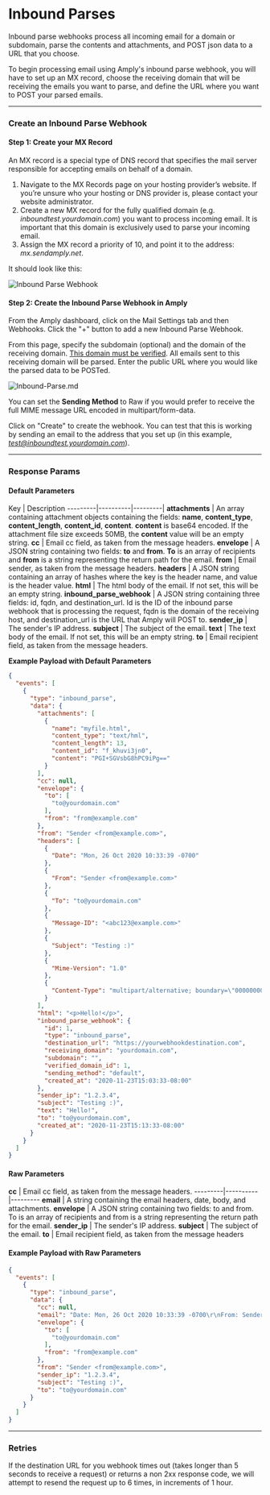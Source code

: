 # Inbound Parses

Inbound parse webhooks process all incoming email for a domain or subdomain, parse the contents and attachments, and POST json data to a URL that you choose.

To begin processing email using Amply's inbound parse webhook, you will have to set up an MX record, choose the receiving domain that will be receiving the emails you want to parse, and define the URL where you want to POST your parsed emails.

****

### Create an Inbound Parse Webhook

#### Step 1: Create your MX Record

An MX record is a special type of DNS record that specifies the mail server responsible for accepting emails on behalf of a domain.

1. Navigate to the MX Records page on your hosting provider’s website. If you’re unsure who your hosting or DNS provider is, please contact your website administrator.
2. Create a new MX record for the fully qualified domain (e.g. *inboundtest.yourdomain.com*) you want to process incoming email. It is important that this domain is exclusively used to parse your incoming email.
3. Assign the MX record a priority of 10, and point it to the address: *mx.sendamply.net*.

It should look like this:

![Inbound Parse Webhook](../../assets/images/inbound_route53.png)

#### Step 2: Create the Inbound Parse Webhook in Amply

From the Amply dashboard, click on the Mail Settings tab and then Webhooks. Click the "+" button to add a new Inbound Parse Webhook.

From this page, specify the subdomain (optional) and the domain of the receiving domain. [This domain must be verified](../Deliverability/100-Sender-Verification.md#domain-verification). All emails sent to this receiving domain will be parsed. Enter the public URL where you would like the parsed data to be POSTed.

![Inbound-Parse.md](../../assets/images/inbound_parse_create.png)


You can set the **Sending Method** to Raw if you would prefer to receive the full MIME message URL encoded in multipart/form-data.


Click on "Create" to create the webhook. You can test that this is working by sending an email to the address that you set up (in this example, *test@inboundtest.yourdomain.com*).

****

### Response Params

#### Default Parameters

Key | Description
---------|----------|---------|
**attachments** | An array containing attachment objects containing the fields: **name**, **content_type**, **content_length**, **content_id**, **content**. **content** is base64 encoded. If the attachment file size exceeds 50MB, the **content** value will be an empty string.
 **cc** | Email cc field, as taken from the message headers.
 **envelope** | A JSON string containing two fields: **to** and **from**. **To** is an array of recipients and **from** is a string representing the return path for the email.
 **from** | Email sender, as taken from the message headers.
 **headers** | A JSON string containing an array of hashes where the key is the header name, and value is the header value.
 **html** | The html body of the email. If not set, this will be an empty string.
 **inbound_parse_webhook** | A JSON string containing three fields: id, fqdn, and destination_url. Id is the ID of the inbound parse webhook that is processing the request, fqdn is the domain of the receiving host, and destination_url is the URL that Amply will POST to.
 **sender_ip** | The sender's IP address.
 **subject** | The subject of the email.
 **text** | The text body of the email. If not set, this will be an empty string.
 **to** | Email recipient field, as taken from the message headers.


**Example Payload with Default Parameters**

```json
{
  "events": [
    {
      "type": "inbound_parse",
      "data": {
        "attachments": [
          {
            "name": "myfile.html",
            "content_type": "text/hml",
            "content_length": 13,
            "content_id": "f_khuvi3jn0",
            "content": "PGI+SGVsbG8hPC9iPg=="
          }
        ],
        "cc": null,
        "envelope": {
          "to": [
            "to@yourdomain.com"
          ],
          "from": "from@example.com"
        },
        "from": "Sender <from@example.com>",
        "headers": [
          {
            "Date": "Mon, 26 Oct 2020 10:33:39 -0700"
          },
          {
            "From": "Sender <from@example.com>"
          },
          {
            "To": "to@yourdomain.com"
          },
          {
            "Message-ID": "<abc123@example.com>"
          },
          {
            "Subject": "Testing :)"
          },
          {
            "Mime-Version": "1.0"
          },
          {
            "Content-Type": "multipart/alternative; boundary=\"000000000000571fa205b296554f\""
          }
        ],
        "html": "<p>Hello!</p>",
        "inbound_parse_webhook": {
          "id": 1,
          "type": "inbound_parse",
          "destination_url": "https://yourwebhookdestination.com",
          "receiving_domain": "yourdomain.com",
          "subdomain": "",
          "verified_domain_id": 1,
          "sending_method": "default",
          "created_at": "2020-11-23T15:03:33-08:00"
        },
        "sender_ip": "1.2.3.4",
        "subject": "Testing :)",
        "text": "Hello!",
        "to": "to@yourdomain.com",
        "created_at": "2020-11-23T15:13:33-08:00"
      }
    }
  ]
}
```


#### Raw Parameters


 **cc** | Email cc field, as taken from the message headers.
---------|----------|---------
 **email** | A string containing the email headers, date, body, and attachments.
 **envelope** | A JSON string containing two fields: to and from. To is an array of recipients and from is a string representing the return path for the email.
 **sender_ip** | The sender's IP address.
 **subject** | The subject of the email.
 **to** | Email recipient field, as taken from the message headers


 #### Example Payload with Raw Parameters

```json
{
  "events": [
    {
      "type": "inbound_parse",
      "data": {
        "cc": null,
        "email": "Date: Mon, 26 Oct 2020 10:33:39 -0700\r\nFrom: Sender <from@example.com>\r\nTo: to@yourdomain.com\r\nMessage-ID: <abc123@example.com>\r\nSubject: Testing :)\r\nMime-Version: 1.0\r\nContent-Type: multipart/mixed;\r\n boundary=\"--==_mimepart_5f973596a99ad_15c5c23b98c792fb\";\r\n charset=UTF-8\r\nContent-Transfer-Encoding: 7bit\r\n\r\n\r\n----==_mimepart_5f973596a99ad_15c5c23b98c792fb\r\nContent-Type: text/plain;\r\n charset=UTF-8\r\nContent-Transfer-Encoding: 7bit\r\n\r\nHello!\r\n----==_mimepart_5f973596a99ad_15c5c23b98c792fb\r\nContent-Type: text/html;\r\n charset=UTF-8\r\nContent-Transfer-Encoding: 7bit\r\n\r\n<p>Hello!</p>\r\n----==_mimepart_5f973596a99ad_15c5c23b98c792fb--\r\n",
        "envelope": {
          "to": [
            "to@yourdomain.com"
          ],
          "from": "from@example.com"
        },
        "from": "Sender <from@example.com>",
        "sender_ip": "1.2.3.4",
        "subject": "Testing :)",
        "to": "to@yourdomain.com"
      }
    }
  ]
}
```

***

### Retries

If the destination URL for you webhook times out (takes longer than 5 seconds to receive a request) or returns a non 2xx response code, we will attempt to resend the request up to 6 times, in increments of 1 hour.

